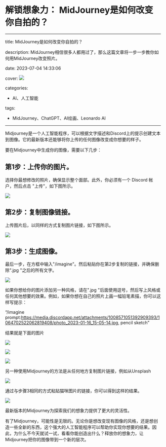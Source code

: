 # 解锁想象力： MidJourney是如何改变你自拍的？
---
title: MidJourney是如何改变你自拍的？

description: MidJourney相信很多人都用过了，那么这篇文章将一步一步教你如何用MidJourney改变照片。

date: 2023-07-04 14:33:06

cover: 
![](https://files.mdnice.com/user/45886/3577ca82-122a-41c8-962a-02892affdc46.png)

categories:
  - AI、人工智能

tags:
  - MidJourney、ChatGPT、AI绘画、Leonardo AI
---
Midjourney是一个人工智能程序，可以根据文字描述和Discord上的提示创建文本到图像。它的最新版本还能够将你上传的任何图像改变成你想要的样子。

要在Midjourney中生成你的图像，需要以下几步：

## 第1步：上传你的图片。

选择你最想修改的照片，确保显示整个面部。此外，你必须有一个 Discord 帐户，然后点击 "上传"，如下图所示。

![](https://files.mdnice.com/user/45886/83b35520-9fe7-46c1-b7b0-e6aea51f23d3.png)

## 第2步：复制图像链接。

上传图片后，以同样的方式复制图片链接，如下图所示。

![](https://files.mdnice.com/user/45886/597603f0-ef08-4997-a867-0eb6fd71859f.png)

## 第3步：生成图像。

最后一步，在方框中输入"/imagine"。然后粘贴你在第2步复制的链接，并确保删除".jpg "之后的所有文字。

![](https://files.mdnice.com/user/45886/d39213f5-d323-47db-8267-ec318e6a349b.png)

如果你想给你的图片添加另一种风格，请在".jpg "后面使用逗号，然后写上风格或任何其他想要的效果。例如，如果你想在自己的照片上画一幅铅笔素描，你可以这样写提示：

“/imagine prompt:https://media.discordapp.net/attachments/1008571051392909393/1064702522062819408/photo_2023-01-16_15-05-14.jpg, pencil sketch”

结果就是下面的图片

![](https://files.mdnice.com/user/45886/9976ab4a-274c-4cfa-bfa5-627da79e670c.png)

![](https://files.mdnice.com/user/45886/dce09db2-a977-4a75-bb67-140bfde97e65.png)

![](https://files.mdnice.com/user/45886/3dfc1e7c-769a-4dd1-813b-e9de1729590d.png)

另一种使用Midjourney的方法是从任何地方复制图片链接，例如从Unsplash

![](https://files.mdnice.com/user/45886/93d1fac6-21c6-42c4-9ffd-eade9b079e61.png)

通过与步骤3相同的方式粘贴猫咪图片的链接，你可以得到这样的结果。

![](https://files.mdnice.com/user/45886/9f3636d2-5651-4b7a-97a4-56c50cd68843.png)

最新版本的Midjourney为探索我们的想象力提供了更大的灵活性。

有了Midjourney，可能性是无限的。无论你是想改变现有图像的风格，还是想创造一些全新的东西，这个强大的人工智能程序可以帮助你实现你想要的结果。因此，为什么不今天就试一试，看看你能创造出什么？释放你的想象力，让Midjourney把你的图像带到一个新的层次。